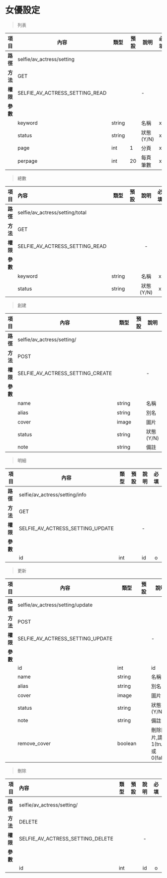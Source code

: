 # 女優設定

> 列表  

| 項目        | 內容                                   | 類型     | 預設  | 說明      | 必填  |
| --------- | ------------------------------------ | ------ | --- | ------- | --- |
| <b>路徑</b> | selfie/av_actress/setting      |        |     |         |     |
| <b>方法</b> | GET                                  |        |     |         |     |
| <b>權限</b> | SELFIE_AV_ACTRESS_SETTING_READ |        |     | -       |     |
| <b>參數</b> |                                      |        |     |         |     |
|           | keyword                              | string |     | 名稱      | x   |
|           | status                               | string |     | 狀態(Y/N) | x   |
|           | page                                 | int    | 1   | 分頁      | x   |
|           | perpage                              | int    | 20  | 每頁筆數    | x   |

> 總數  

| 項目        | 內容                                    | 類型     | 預設  | 說明      | 必填  |
| --------- |:------------------------------------- |:------:| --- |:-------:|:---:|
| <b>路徑</b> | selfie/av_actress/setting/total |        |     |         |     |
| <b>方法</b> | GET                                   |        |     |         |     |
| <b>權限</b> | SELFIE_AV_ACTRESS_SETTING_READ  |        |     | -       |     |
| <b>參數</b> |                                       |        |     |         |     |
|           | keyword                               | string |     | 名稱      | x   |
|           | status                                | string |     | 狀態(Y/N) | x   |

> 創建  

| 項目        | 內容                                     | 類型     | 預設  | 說明      | 必填  |
| --------- | -------------------------------------- | ------ | --- | ------- |:---:|
| <b>路徑</b> | selfie/av_actress/setting/       |        |     |         |     |
| <b>方法</b> | POST                                   |        |     |         |     |
| <b>權限</b> | SELFIE_AV_ACTRESS_SETTING_CREATE |        |     | -       |     |
| <b>參數</b> |                                        |        |     |         |     |
|           | name                                   | string |     | 名稱      | o   |
|           | alias                                  | string |     | 別名      | x   |
|           | cover                                  | image  |     | 圖片      | x   |
|           | status                                 | string |     | 狀態(Y/N) | o   |
|           | note                                   | string |     | 備註      | x   |

> 明細  

| 項目        | 內容                                     | 類型  | 預設  | 說明  | 必填  |
| --------- | -------------------------------------- | --- | --- | --- |:---:|
| <b>路徑</b> | selfie/av_actress/setting/info   |     |     |     |     |
| <b>方法</b> | GET                                    |     |     |     |     |
| <b>權限</b> | SELFIE_AV_ACTRESS_SETTING_UPDATE |     |     | -   |     |
| <b>參數</b> |                                        |     |     |     |     |
|           | id                                     | int |     | id  | o   |

> 更新  

| 項目        | 內容                                     | 類型     | 預設  | 說明      | 必填  |
| --------- | -------------------------------------- | ------ | --- | ------- |:---:|
| <b>路徑</b> | selfie/av_actress/setting/update       |        |     |         |     |
| <b>方法</b> | POST                                    |        |     |         |     |
| <b>權限</b> | SELFIE_AV_ACTRESS_SETTING_UPDATE |        |     | -       |     |
| <b>參數</b> |                                        |        |     |         |     |
|           | id                                     | int    |     | id      | o   |
|           | name                                   | string |     | 名稱      | o   |
|           | alias                                  | string |     | 別名      | x   |
|           | cover                                  | image  |     | 圖片      | x   |
|           | status                                 | string |     | 狀態(Y/N) | o   |
|           | note                                   | string |     | 備註      | x   |
|           |remove_cover                 | boolean        |              |  刪除圖片,請送1(true)或0(false)    |  x   |

> 刪除  

| 項目        | 內容                                     | 類型  | 預設  | 說明  | 必填  |
| --------- |:-------------------------------------- |:---:|:---:|:---:|:---:|
| <b>路徑</b> | selfie/av_actress/setting/       |     |     |     |     |
| <b>方法</b> | DELETE                                 |     |     |     |     |
| <b>權限</b> | SELFIE_AV_ACTRESS_SETTING_DELETE |     |     | -   |     |
| <b>參數</b> |                                        |     |     |     |     |
|           | id                                     | int |     | id  | o   |
